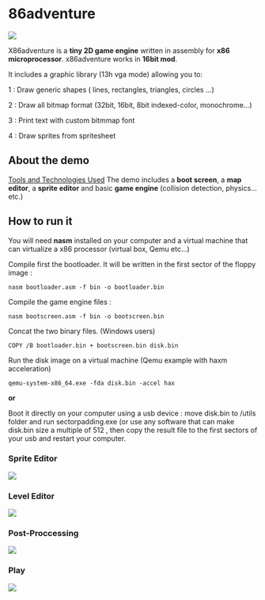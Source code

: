 # 86adventure
![](git-content/intro.gif)

X86adventure is a **tiny 2D game engine** written in assembly for **x86 microprocessor**. x86adventure works in **16bit mod**.

It includes a graphic library (13h vga mode)  allowing you to:

1 : Draw generic shapes ( lines, rectangles, triangles, circles ...)

2 : Draw all bitmap format (32bit, 16bit, 8bit indexed-color, monochrome...)

3 : Print text with custom bitmmap font

4 : Draw sprites from spritesheet

## About the demo 

[Tools and Technologies Used](#Sprite-Editor)
The demo includes a **boot screen**, a **map editor**, a **sprite editor** and basic **game engine** (collision detection, physics... etc.)   

## How to run it

You will need **nasm** installed on your computer and a virtual machine that can virtualize a x86 processor (virtual box, Qemu etc...) 

Compile first the bootloader. It will be written in the first sector of the floppy image : 
```
nasm bootloader.asm -f bin -o bootloader.bin
```

Compile the game engine files : 
```
nasm bootscreen.asm -f bin -o bootscreen.bin
```

Concat the two binary files. (Windows users)
```
COPY /B bootloader.bin + bootscreen.bin disk.bin
```

Run the disk image on a virtual machine (Qemu example with haxm acceleration)
```
qemu-system-x86_64.exe -fda disk.bin -accel hax
```

**or**

Boot it directly on your computer using a usb device : move disk.bin to /utils folder and run sectorpadding.exe (or use any software that 
can make disk.bin size a multiple of 512 , then copy the result file to the first sectors of your usb and restart your computer.


### Sprite Editor
![](git-content/spediting.gif)

### Level Editor
![](git-content/mapediting.gif)

### Post-Proccessing
![](git-content/postproc.gif)

### Play 
![](git-content/game.gif)




